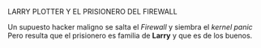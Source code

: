 LARRY PLOTTER Y EL PRISIONERO DEL FIREWALL

Un supuesto hacker maligno se salta el *Firewall* y siembra el *kernel panic*
Pero resulta que el prisionero es familia de **Larry** y que es de los buenos.
